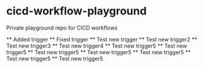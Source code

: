 # cicd-workflow-playground
Private playground repo for CICD workflows

** Added trigger
** Fixed trigger
** Test new trigger
** Test new trigger2
** Test new trigger3
** Test new trigger4
** Test new trigger5
** Test new trigger5
** Test new trigger5
** Test new trigger5
** Test new trigger5
** Test new trigger5
** Test new trigger5